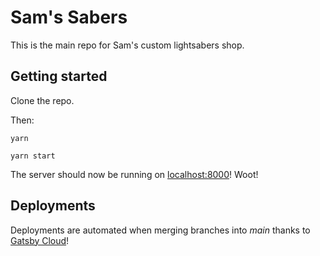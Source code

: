 # Sam's Sabers

This is the main repo for Sam's custom lightsabers shop.

## Getting started

Clone the repo.

Then:

```
yarn

yarn start
```

The server should now be running on [localhost:8000](http://localhost:8000)! Woot!

## Deployments

Deployments are automated when merging branches into _main_ thanks to [Gatsby Cloud](https://www.gatsbyjs.com/dashboard//)!
